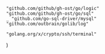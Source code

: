 	"github.com/github/gh-ost/go/logic"
	"github.com/github/gh-ost/go/sql"
	_ "github.com/go-sql-driver/mysql"
	"github.com/outbrain/golib/log"

	"golang.org/x/crypto/ssh/terminal"
)
